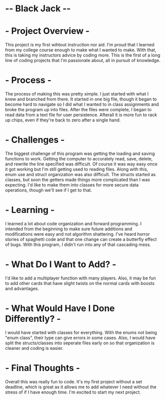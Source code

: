 # -- Black Jack -- #

# - Project Overview - # 
This project is my first wihtout instruction nor aid. I'm proud that I learned from my college course enough to make what I wanted to make. With that, this is taking my instructors advice by coding more. This is the first of a long line of coding projects that I'm passionate about, all in pursuit of knowledge.

# - Process - #
The process of making this was pretty simple. I just started with what I knew and branched from there. It started in one big file, though it began to become hard to navigate so I did what I wanted to in class assignments and broke the program up into files. After the files were complete, I began to read data from a text file for user persistence. Afterall it is more fun to rack up chips, even if they're back to zero after a single hand.

# - Challenges - #
The biggest challenge of this program was getting the loading and saving functions to work. Getting the computer to accurately read, save, delete, and rewrite the line specified was difficult. Of course it was way easy once it got working but I'm still getting used to reading files. Along with this, enum use and struct organization was also difficult. The structs started as classes, but soon the getters made things more complicated than I was expecting. I'd like to make them into classes for more secure data operations, though we'll see if I get to that.

# - Learning - #
I learned a lot about code organization and forward programming. I intended from the beginning to make sure future additions and modifications were easy and not algorithm shattering. I've heard horror stories of spaghetti code and that one change can create a butterfly effect of bugs. With this program, I didn't run into any of that cascading mess.

# - What Do I Want to Add? - #
I'd like to add a multiplayer function with many players. Also, it may be fun to add other cards that have slight twists on the normal cards with boosts and advantages.

# - What Would Have I Done Differently? - #
I would have started with classes for everything. With the enums not being "enum class", their type can give errors in some cases. Also, I would have split the structs/classes into seperate files early on so that organization is cleaner and coding is easier.

# - Final Thoughts - #
Overall this was really fun to code. It's my first project without a set deadline, which is great as it allows me to add whatever I need without the stress of if I have enough time. I'm excited to start my next project.
